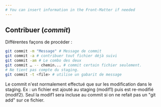 ```yaml
---
# You can insert information in the Front-Matter if needed
---
```

## Contribuer (_commit_)

Différentes façons de procéder&nbsp;:

```bash
git commit -m "Message" # Message de commit
git commit -a # contribuer tout fichier déjà suivi
git commit -am # Le combo des deux
git commit … -- chemin... # commit certain fichier seulement.
# Ne tient pas compte du staging.
git commit -t <file> # utilise un gabarit de message
```

<aside class="notes">
  Le commit n'est normalement effectué que sur les modification dans le staging. Ex : un fichier est ajouté au staging (modif1) puis est re-modifié (modif2). Seul la modif1 sera incluse au commit si on ne refait pas un "git add" sur ce fichier.
</aside>
